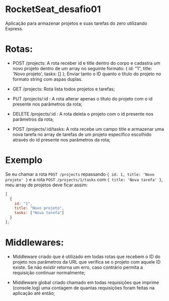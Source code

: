 # RocketSeat_desafio01

Aplicação para armazenar projetos e suas tarefas do zero utilizando Express.

# Rotas:

- POST /projects: A rota receber id e title dentro do corpo e cadastra um novo projeto dentro de um array no seguinte formato: 
{ id: "1", title: 'Novo projeto', tasks: [] }; 
Enviar tanto o ID quanto o título do projeto no formato string com aspas duplas.

- GET /projects: Rota lista todos projetos e tarefas;

- PUT /projects/:id : A rota alterar apenas o título do projeto com o id presente nos parâmetros da rota;

- DELETE /projects/:id : A rota deleta o projeto com o id presente nos parâmetros da rota;

- POST /projects/:id/tasks: A rota recebe um campo title e armazenar uma nova tarefa no array de tarefas de um projeto
específico escolhido através do id presente nos parâmetros da rota;

# Exemplo
Se eu chamar a rota `POST /projects` repassando `{ id: 1, title: 'Novo projeto' }` e a rota `POST /projects/1/tasks` com `{ title: 'Nova tarefa' }`, meu array de projetos deve ficar assim:

```js
[
  {
    id: "1",
    title: "Novo projeto",
    tasks: ["Nova tarefa"]
  }
];
```

# Middlewares:

- Middleware criado que é utilizado em todas rotas que recebem o ID do projeto nos parâmetros da URL que verifica se o projeto 
com aquele ID existe. Se não existir retorna um erro, caso contrário permita a requisição continuar normalmente;

- Middleware global criado chamado em todas requisições que imprime (console.log) uma contagem de quantas requisições foram 
feitas na aplicação até então;
